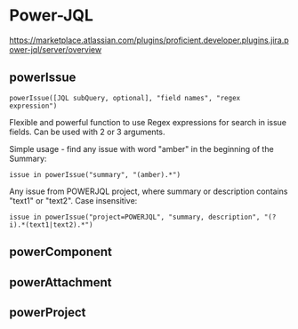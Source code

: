 # Power-JQL
https://marketplace.atlassian.com/plugins/proficient.developer.plugins.jira.power-jql/server/overview

## powerIssue
`powerIssue([JQL subQuery, optional], "field names", "regex expression")`

Flexible and powerful function to use Regex expressions for search in issue fields.
Can be used with 2 or 3 arguments.


Simple usage - find any issue with word "amber" in the beginning of the Summary:

`issue in powerIssue("summary", "(amber).*")`


Any issue from POWERJQL project, where summary or description contains "text1" or "text2". Case insensitive:

`issue in powerIssue("project=POWERJQL", "summary, description", "(?i).*(text1|text2).*")`


## powerComponent

## powerAttachment

## powerProject
